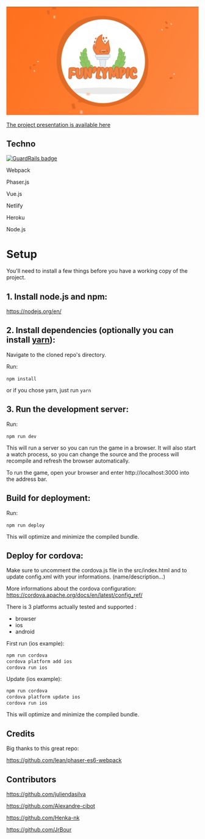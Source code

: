 ![Home page](https://github.com/juliendasilva/Fun-Lympic/blob/master/assets/presentation.png)

[The project presentation is available here](https://github.com/juliendasilva/Fun-Lympic/blob/master/Fun'Lympic_Presentation.pdf)

## Techno

[![GuardRails badge](https://badges.production.guardrails.io/juliendasilva/Fun-Lympic.svg)](https://www.guardrails.io)

Webpack

Phaser.js

Vue.js

Netlify

Heroku

Node.js

# Setup
You'll need to install a few things before you have a working copy of the project.

## 1. Install node.js and npm:

https://nodejs.org/en/


## 2. Install dependencies (optionally you can install [yarn](https://yarnpkg.com/)):

Navigate to the cloned repo's directory.

Run:

```npm install``` 

or if you chose yarn, just run ```yarn```

## 3. Run the development server:

Run:

```npm run dev```

This will run a server so you can run the game in a browser. It will also start a watch process, so you can change the source and the process will recompile and refresh the browser automatically.

To run the game, open your browser and enter http://localhost:3000 into the address bar.


## Build for deployment:

Run:

```npm run deploy```

This will optimize and minimize the compiled bundle.

## Deploy for cordova:
Make sure to uncomment the cordova.js file in the src/index.html and to update config.xml with your informations. (name/description...)

More informations about the cordova configuration:
https://cordova.apache.org/docs/en/latest/config_ref/

There is 3 platforms actually tested and supported : 
- browser
- ios
- android

First run (ios example):

```
npm run cordova
cordova platform add ios
cordova run ios
```

Update (ios example):

```
npm run cordova
cordova platform update ios
cordova run ios
```

This will optimize and minimize the compiled bundle.

## Credits
Big thanks to this great repo:

https://github.com/lean/phaser-es6-webpack

## Contributors

https://github.com/juliendasilva

https://github.com/Alexandre-cibot

https://github.com/Henka-nk

https://github.com/JrBour